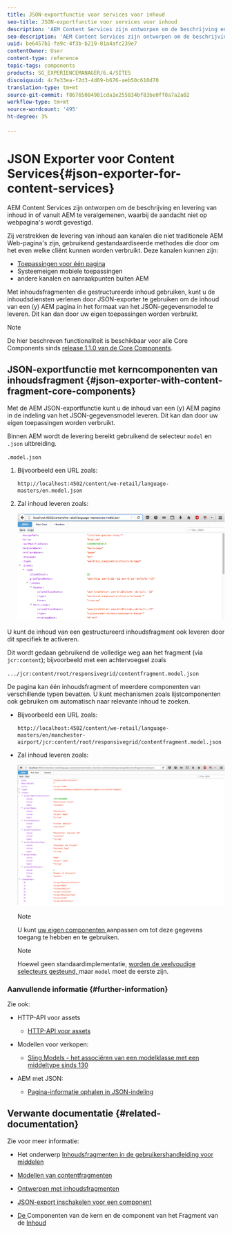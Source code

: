 ```yaml
---
title: JSON-exportfunctie voor services voor inhoud
seo-title: JSON-exportfunctie voor services voor inhoud
description: 'AEM Content Services zijn ontworpen om de beschrijving en levering van inhoud in of vanuit AEM te veralgemenen, waarbij de aandacht niet op webpagina''s wordt gevestigd. Zij verstrekken de levering van inhoud aan kanalen die niet traditionele AEM Web-pagina''s zijn, gebruikend gestandaardiseerde methodes die door om het even welke cliënt kunnen worden verbruikt. '
seo-description: 'AEM Content Services zijn ontworpen om de beschrijving en levering van inhoud in of vanuit AEM te veralgemenen, waarbij de aandacht niet op webpagina''s wordt gevestigd. Zij verstrekken de levering van inhoud aan kanalen die niet traditionele AEM Web-pagina''s zijn, gebruikend gestandaardiseerde methodes die door om het even welke cliënt kunnen worden verbruikt. '
uuid: be6457b1-fa9c-4f3b-b219-01a4afc239e7
contentOwner: User
content-type: reference
topic-tags: components
products: SG_EXPERIENCEMANAGER/6.4/SITES
discoiquuid: 4c7e33ea-f2d3-4d69-b676-aeb50c610d70
translation-type: tm+mt
source-git-commit: f86765084981cda1e255834bf83be0ff8a7a2a02
workflow-type: tm+mt
source-wordcount: '495'
ht-degree: 3%

---
```



# JSON Exporter voor Content Services{#json-exporter-for-content-services}

AEM Content Services zijn ontworpen om de beschrijving en levering van inhoud in of vanuit AEM te veralgemenen, waarbij de aandacht niet op webpagina&#39;s wordt gevestigd.

Zij verstrekken de levering van inhoud aan kanalen die niet traditionele AEM Web-pagina&#39;s zijn, gebruikend gestandaardiseerde methodes die door om het even welke cliënt kunnen worden verbruikt. Deze kanalen kunnen zijn:

* [Toepassingen voor één pagina](spa-walkthrough.md)
* Systeemeigen mobiele toepassingen
* andere kanalen en aanraakpunten buiten AEM

Met inhoudsfragmenten die gestructureerde inhoud gebruiken, kunt u de inhoudsdiensten verlenen door JSON-exporter te gebruiken om de inhoud van een (y) AEM pagina in het formaat van het JSON-gegevensmodel te leveren. Dit kan dan door uw eigen toepassingen worden verbruikt.

>[!NOTE]
>
>De hier beschreven functionaliteit is beschikbaar voor alle Core Components sinds [release 1.1.0 van de Core Components](https://docs.adobe.com/content/docs/en/core-components/v1.html).

## JSON-exportfunctie met kerncomponenten van inhoudsfragment {#json-exporter-with-content-fragment-core-components}

Met de AEM JSON-exportfunctie kunt u de inhoud van een (y) AEM pagina in de indeling van het JSON-gegevensmodel leveren. Dit kan dan door uw eigen toepassingen worden verbruikt.

Binnen AEM wordt de levering bereikt gebruikend de selecteur `model` en `.json` uitbreiding.

`.model.json`

1. Bijvoorbeeld een URL zoals:

   ```shell
   http://localhost:4502/content/we-retail/language-masters/en.model.json
   ```

1. Zal inhoud leveren zoals:

   ![chlimage_1-192](assets/chlimage_1-192.png)

U kunt de inhoud van een gestructureerd inhoudsfragment ook leveren door dit specifiek te activeren.

Dit wordt gedaan gebruikend de volledige weg aan het fragment (via `jcr:content`); bijvoorbeeld met een achtervoegsel zoals

`.../jcr:content/root/responsivegrid/contentfragment.model.json`

De pagina kan één inhoudsfragment of meerdere componenten van verschillende typen bevatten. U kunt mechanismen zoals lijstcomponenten ook gebruiken om automatisch naar relevante inhoud te zoeken.

* Bijvoorbeeld een URL zoals:

   ```shell
   http://localhost:4502/content/we-retail/language-masters/en/manchester-airport/jcr:content/root/responsivegrid/contentfragment.model.json
   ```

* Zal inhoud leveren zoals:

   ![chlimage_1-193](assets/chlimage_1-193.png)

   >[!NOTE]
   >
   >U kunt [uw eigen componenten ](/help/sites-developing/json-exporter-components.md) aanpassen om tot deze gegevens toegang te hebben en te gebruiken.

   >[!NOTE]
   >
   >Hoewel geen standaardimplementatie, [worden de veelvoudige selecteurs gesteund, ](json-exporter-components.md#multiple-selectors) maar `model` moet de eerste zijn.

### Aanvullende informatie {#further-information}

Zie ook:

* HTTP-API voor assets

   * [HTTP-API voor assets](/help/assets/mac-api-assets.md)

* Modellen voor verkopen:

   * [Sling Models - het associëren van een modelklasse met een middeltype sinds 130](https://sling.apache.org/documentation/bundles/models.html#associating-a-model-class-with-a-resource-type-since-130)

* AEM met JSON:

   * [Pagina-informatie ophalen in JSON-indeling](/help/sites-developing/pageinfo.md)

## Verwante documentatie {#related-documentation}

Zie voor meer informatie:

* Het onderwerp [Inhoudsfragmenten in de gebruikershandleiding voor middelen](https://helpx.adobe.com/experience-manager/6-4/assets/user-guide.html?topic=/experience-manager/6-4/assets/morehelp/content-fragments.ug.js)

* [Modellen van contentfragmenten](/help/assets/content-fragments-models.md)
* [Ontwerpen met inhoudsfragmenten](/help/sites-authoring/content-fragments.md)
* [JSON-export inschakelen voor een component](/help/sites-developing/json-exporter-components.md)

* [De ](https://docs.adobe.com/content/help/en/experience-manager-core-components/using/introduction.html) Componenten van de kern en de component van het Fragment van de  [Inhoud](https://helpx.adobe.com/experience-manager/core-components/using/content-fragment-component.html)

